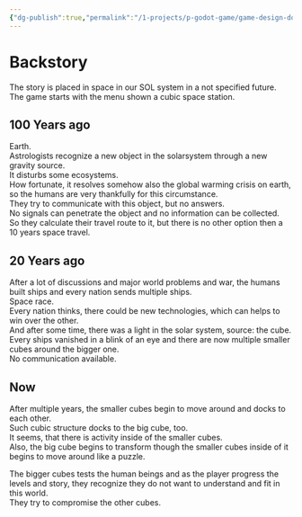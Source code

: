 ```yaml
---
{"dg-publish":true,"permalink":"/1-projects/p-godot-game/game-design-document/content/full-story/","created":"2024-04-14T17:58:05.119+02:00","updated":"2024-04-17T18:39:56.198+02:00"}
---
```



# Backstory

The story is placed in space in our SOL system in a not specified future.  
The game starts with the menu shown a cubic space station.  

## 100 Years ago

Earth.  
Astrologists recognize a new object in the solarsystem through a new gravity source.  
It disturbs some ecosystems.  
How fortunate, it resolves somehow also the global warming crisis on earth, so the humans are very thankfully for this circumstance.  
They try to communicate with this object, but no answers.  
No signals can penetrate the object and no information can be collected.  
So they calculate their travel route to it, but there is no other option then a 10 years space travel.  

## 20 Years ago

After a lot of discussions and major world problems and war, the humans built ships and every nation sends multiple ships.  
Space race.  
Every nation thinks, there could be new technologies, which can helps to win over the other.  
And after some time, there was a light in the solar system, source: the cube.  
Every ships vanished in a blink of an eye and there are now multiple smaller cubes around the bigger one.  
No communication available.  

## Now

After multiple years, the smaller cubes begin to move around and docks to each other.  
Such cubic structure docks to the big cube, too.  
It seems, that there is activity inside of the smaller cubes.  
Also, the big cube begins to transform though the smaller cubes inside of it begins to move around like a puzzle.  
  
The bigger cubes tests the human beings and as the player progress the levels and story, they recognize they do not want to understand and fit in this world.  
They try to compromise the other cubes.
